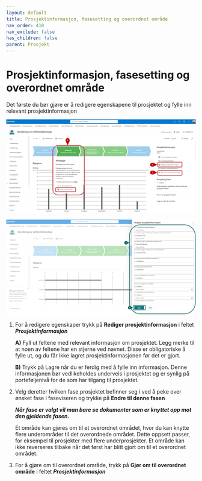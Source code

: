 ```yaml
---
layout: default
title: Prosjektinformasjon, fasesetting og overordnet område
nav_order: 410
nav_exclude: false
has_children: false
parent: Prosjekt
---
```


# Prosjektinformasjon, fasesetting og overordnet område

Det første du bør gjøre er å redigere egenskapene til prosjektet og fylle inn relevant prosjektinformasjon


![](./media/41-ProsjektinfoOgFasesetting.png)

![](./media/41-EditProsjektinformasjon.png)

1) For å redigere egenskaper trykk på **Rediger prosjektinformasjon** i feltet ***Prosjektinformasjon***
   
   **A)** Fyll ut feltene med relevant informasjon om prosjektet. Legg merke til at noen av feltene har en stjerne ved navnet. Disse er
      obligatoriske å fylle ut, og du får ikke lagret prosjektinformasjonen før det er gjort.
      
   **B)** Trykk på Lagre når du er ferdig med å fylle inn informasjon. Denne informasjonen bør vedlikeholdes underveis i prosjektet og er synlig på porteføljenivå for de som har tilgang til prosjektet.

2) Velg deretter hvilken fase prosjektet befinner seg i ved å peke over ønsket fase i faseviseren og trykke på **Endre til denne fasen**

   ***Når fase er valgt vil man bare se dokumenter som er knyttet opp mot den gjeldende fasen.***

    
   Et område kan gjøres om til et overordnet området, hvor du kan knytte flere underområder til det overordnede området. Dette oppsett passer, for eksempel til prosjekter med flere underprosjekter. Et område kan ikke reverseres tilbake når det 
  først har blitt gjort om til et overordnet området.

 3) For å gjøre om til overordnet område, trykk på **Gjør om til overordnet område** i feltet ***Prosjektinformasjon***



